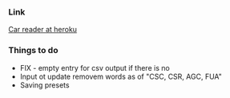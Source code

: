 ### Link
[Car reader at heroku](https://navara-car-reader.herokuapp.com)

### Things to do
 * FIX - empty entry for csv output if there is no
 * Input ot update removem words as of "CSC, CSR, AGC, FUA"
 * Saving presets
